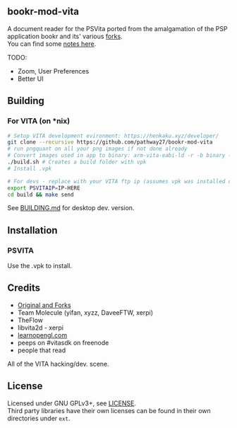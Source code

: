 ## bookr-mod-vita

A document reader for the PSVita ported from the amalgamation of the PSP application bookr and its' various [forks](https://github.com/pathway27/bookr-mod-vita#source-and-forks).  
You can find some [notes here](https://github.com/pathway27/bookr-mod-vita/blob/master/notes.md).

TODO:

- Zoom, User Preferences
- Better UI

## Building

### For VITA (on *nix)

```sh
# Setup VITA development evironment: https://henkaku.xyz/developer/
git clone --recursive https://github.com/pathway27/bookr-mod-vita
# run pngquant on all your png images if not done already
# Convert images used in app to binary: arm-vita-eabi-ld -r -b binary -o image.o image.png
./build.sh # Creates a build folder with vpk
# Install .vpk

# For devs - replace with your VITA ftp ip (assumes vpk was installed once)
export PSVITAIP=IP-HERE
cd build && make send
```

See [BUILDING.md](https://github.com/pathway27/bookr-mod-vita/blob/master/notes.md) for desktop dev. version.

## Installation

### PSVITA

Use the .vpk to install.

## Credits

- [Original and Forks](https://github.com/pathway27/bookr-mod-vita/blob/master/forks.md)
- Team Molecule (yifan, xyzz, DaveeFTW, xerpi)
- TheFlow
- libvita2d - xerpi
- [learnopengl.com](learnopengl.com)
- peeps on #vitasdk on freenode
- people that read

All of the VITA hacking/dev. scene.

## License

Licensed under GNU GPLv3+, see [LICENSE](https://github.com/pathway27/bookr-mod-vita/blob/master/LICENSE).  
Third party libraries have their own licenses can be found in their own directories under `ext`.
